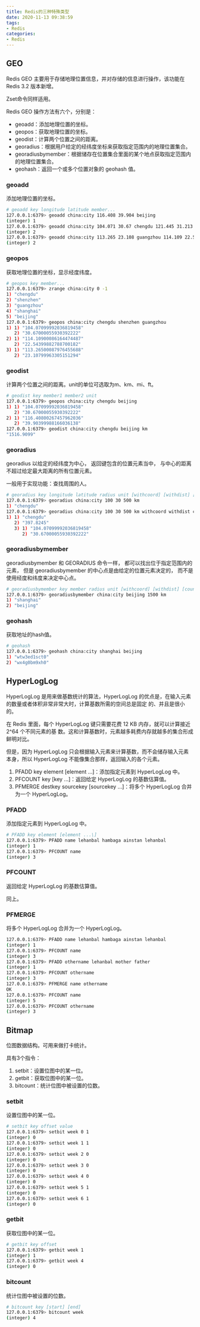 ```yaml
---
title: Redis的三种特殊类型
date: 2020-11-13 09:38:59
tags:
- Redis
categories:
- Redis
---
```


## GEO

Redis GEO 主要用于存储地理位置信息，并对存储的信息进行操作，该功能在 Redis 3.2 版本新增。

Zset命令同样适用。

Redis GEO 操作方法有六个，分别是：

- geoadd：添加地理位置的坐标。
- geopos：获取地理位置的坐标。
- geodist：计算两个位置之间的距离。
- georadius：根据用户给定的经纬度坐标来获取指定范围内的地理位置集合。
- georadiusbymember：根据储存在位置集合里面的某个地点获取指定范围内的地理位置集合。
- geohash：返回一个或多个位置对象的 geohash 值。

### geoadd

添加地理位置的坐标。

```bash
# geoadd key longitude latitude member...
127.0.0.1:6379> geoadd china:city 116.408 39.904 beijing
(integer) 1
127.0.0.1:6379> geoadd china:city 104.071 30.67 chengdu 121.445 31.213 shanghai
(integer) 2
127.0.0.1:6379> geoadd china:city 113.265 23.108 guangzhou 114.109 22.544 shenzhen
(integer) 2
```

### geopos

获取地理位置的坐标，显示经度纬度。

```bash
# geopos key member...
127.0.0.1:6379> zrange china:city 0 -1
1) "chengdu"
2) "shenzhen"
3) "guangzhou"
4) "shanghai"
5) "beijing"
127.0.0.1:6379> geopos china:city chengdu shenzhen guangzhou
1) 1) "104.07099992036819458"
   2) "30.67000055930392222"
2) 1) "114.10900086164474487"
   2) "22.54399882788700182"
3) 1) "113.26500087976455688"
   2) "23.10799963305151294"
```

### geodist

计算两个位置之间的距离。unit的单位可选取为m、km、mi、ft。

```bash
# geodist key member1 member2 unit
127.0.0.1:6379> geopos china:city chengdu beijing
1) 1) "104.07099992036819458"
   2) "30.67000055930392222"
2) 1) "116.40800267457962036"
   2) "39.90399988166036138"
127.0.0.1:6379> geodist china:city chengdu beijing km
"1516.9099"
```

### georadius

georadius 以给定的经纬度为中心， 返回键包含的位置元素当中， 与中心的距离不超过给定最大距离的所有位置元素。

一般用于实现功能：查找周围的人。

```bash
# georadius key longitude latitude radius unit [withcoord] [withdist] [count(num)]
127.0.0.1:6379> georadius china:city 100 30 500 km
1) "chengdu"
127.0.0.1:6379> georadius china:city 100 30 500 km withcoord withdist count 2
1) 1) "chengdu"
   2) "397.8245"
   3) 1) "104.07099992036819458"
      2) "30.67000055930392222"
```

### georadiusbymember

georadiusbymember 和 GEORADIUS 命令一样， 都可以找出位于指定范围内的元素， 但是 georadiusbymember 的中心点是由给定的位置元素决定的， 而不是使用经度和纬度来决定中心点。

```bash
# georadiusbymember key member radius unit [withcoord] [withdist] [count(num)]
127.0.0.1:6379> georadiusbymember china:city beijing 1500 km
1) "shanghai"
2) "beijing"
```

### geohash

获取地址的hash值。

```bash
# geohash
127.0.0.1:6379> geohash china:city shanghai beijing
1) "wtw3ed1sct0"
2) "wx4g0bm9xh0"
```

## HyperLogLog

 HyperLogLog 是用来做基数统计的算法，HyperLogLog 的优点是，在输入元素的数量或者体积非常非常大时，计算基数所需的空间总是固定 的、并且是很小的。

在 Redis 里面，每个 HyperLogLog 键只需要花费 12 KB 内存，就可以计算接近 2^64 个不同元素的基 数。这和计算基数时，元素越多耗费内存就越多的集合形成鲜明对比。

但是，因为 HyperLogLog 只会根据输入元素来计算基数，而不会储存输入元素本身，所以 HyperLogLog 不能像集合那样，返回输入的各个元素。

1. PFADD key element [element ...\]：添加指定元素到 HyperLogLog 中。
2. PFCOUNT key [key ...\]：返回给定 HyperLogLog 的基数估算值。
3. PFMERGE destkey sourcekey [sourcekey ...\]：将多个 HyperLogLog 合并为一个 HyperLogLog。

### PFADD 

添加指定元素到 HyperLogLog 中。

```bash
# PFADD key element [element ...\]
127.0.0.1:6379> PFADD name lehanbal hambaga ainstan lehanbal
(integer) 1
127.0.0.1:6379> PFCOUNT name
(integer) 3
```

### PFCOUNT 

返回给定 HyperLogLog 的基数估算值。

同上。

### PFMERGE 

将多个 HyperLogLog 合并为一个 HyperLogLog。

```bash
127.0.0.1:6379> PFADD name lehanbal hambaga ainstan lehanbal
(integer) 1
127.0.0.1:6379> PFCOUNT name
(integer) 3
127.0.0.1:6379> PFADD othername lehanbal mother father
(integer) 1
127.0.0.1:6379> PFCOUNT othername
(integer) 3
127.0.0.1:6379> PFMERGE name othername
OK
127.0.0.1:6379> PFCOUNT name
(integer) 5
127.0.0.1:6379> PFCOUNT othername
(integer) 3
```

## Bitmap

位图数据结构。可用来做打卡统计。

具有3个指令：

1. setbit：设置位图中的某一位。
2. getbit：获取位图中的某一位。
3. bitcount：统计位图中被设置的位数。

### setbit

设置位图中的某一位。

```bash
# setbit key offset value
127.0.0.1:6379> setbit week 0 1
(integer) 0
127.0.0.1:6379> setbit week 1 1
(integer) 0
127.0.0.1:6379> setbit week 2 0
(integer) 0
127.0.0.1:6379> setbit week 3 0
(integer) 0
127.0.0.1:6379> setbit week 4 0
(integer) 0
127.0.0.1:6379> setbit week 5 1
(integer) 0
127.0.0.1:6379> setbit week 6 1
(integer) 0
```

### getbit

获取位图中的某一位。

```bash
# getbit key offset
127.0.0.1:6379> getbit week 1
(integer) 1
127.0.0.1:6379> getbit week 4
(integer) 0
```

### bitcount

统计位图中被设置的位数。

```bash
# bitcount key [start] [end]
127.0.0.1:6379> bitcount week
(integer) 4
```

